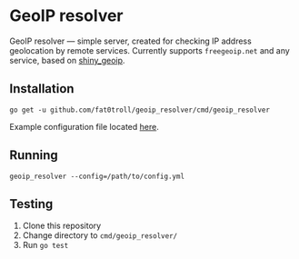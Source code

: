 # GeoIP resolver

GeoIP resolver — simple server, created for checking IP address geolocation by remote services. Currently supports ``freegeoip.net`` and any service, based on [shiny_geoip](https://github.com/nekudo/shiny_geoip).

## Installation

    go get -u github.com/fat0troll/geoip_resolver/cmd/geoip_resolver

Example configuration file located [here](https://github.com/fat0troll/geoip_resolver/blob/master/cmd/geoip_resolver/config.yml.dist).

## Running

    geoip_resolver --config=/path/to/config.yml

## Testing

1. Clone this repository
2. Change directory to ``cmd/geoip_resolver/``
3. Run ``go test``
